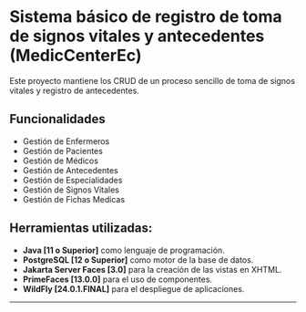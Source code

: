 
# Sistema básico de registro de toma de signos vitales y antecedentes (MedicCenterEc)
Este proyecto mantiene los CRUD de un proceso sencillo de toma de signos vitales y registro de antecedentes. 
## Funcionalidades
* Gestión de Enfermeros
* Gestión de Pacientes
* Gestión de Médicos
* Gestión de Antecedentes
* Gestión de Especialidades
* Gestión de Signos Vitales 
* Gestión de Fichas Medicas
##  Herramientas utilizadas:
- **Java [11 o Superior]** como lenguaje de programación.
- **PostgreSQL  [12 o Superior]** como motor de la base de datos.
- **Jakarta Server Faces [3.0]** para la creación de las vistas en XHTML.
- **PrimeFaces [13.0.0]**  para el uso de componentes.
- **WildFly [24.0.1.FINAL]** para el despliegue de aplicaciones.
---